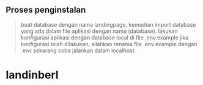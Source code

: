 ## Proses penginstalan

> buat database dengan nama landingpage, kemudian import database yang ada dalam file aplikasi dengan nama (database).
> lakukan konfigurasi aplikasi dengan database local di file .env.example
> jika konfigurasi telah dilakukan, silahkan renama file .env.example dengan .env
> sekarang coba jalankan dalam localhost.


# landinberl
